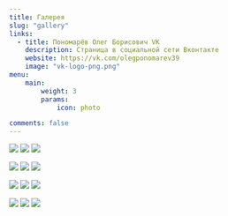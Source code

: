 ```yaml
---
title: Галерея
slug: "gallery"
links:
  - title: Пономарёв Олег Борисович VK 
    description: Страница в социальной сети Вконтакте
    website: https://vk.com/olegponomarev39
    image: "vk-logo-png.png"
menu:
    main: 
        weight: 3
        params:
            icon: photo

comments: false
---
```


![](gallery-1-min.jpg) ![](gallery-2-min.jpg) ![](gallery-3-min.jpg) 

![](gallery-4-min.jpg) ![](gallery-5-min.jpg) ![](gallery-6-min.jpg)

![](gallery-7-min.jpg) ![](gallery-8-min.jpg) ![](gallery-9-min.jpg)

![](gallery-10-min.jpg) ![](gallery-11-min.jpg) ![](gallery-12-min.jpg)